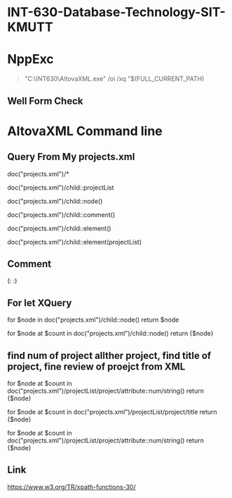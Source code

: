 # INT-630-Database-Technology-SIT-KMUTT


# NppExc
  > "C:\INT630\AltovaXML.exe" /oi /xq "$(FULL_CURRENT_PATH)
  > 

## Well Form Check
  
  
# AltovaXML Command line


## Query From My projects.xml

  doc("projects.xml")/*

  doc("projects.xml")/child::projectList

  doc("projects.xml")/child::node()

  doc("projects.xml")/child::comment()

  doc("projects.xml")/child::element()

  doc("projects.xml")/child::element(projectList)
  
## Comment
(:              :)

## For let XQuery
  
  for $node in doc("projects.xml")/child::node()
  return $node

  for $node at $count in doc("projects.xml")/child::node()
  return <result number='{$count}'>{$node}</result>

  ## find num of project allther project, find title of project, fine review of proejct from XML
  
  for $node at $count in doc("projects.xml")/projectList/project/attribute::num/string() 
  return <result number='{$count}'>{$node}</result>

  for $node at $count in doc("projects.xml")/projectList/project/title
  return <result number='{$count}'>{$node}</result>

  for $node at $count in doc("projects.xml")/projectList/project/attribute::num/string()
  return <result number='{$count}'>{$node}</result>



## Link
https://www.w3.org/TR/xpath-functions-30/

